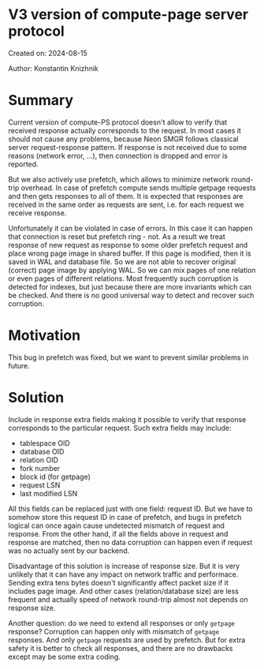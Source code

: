 # V3 version of compute-page server protocol

Created on: 2024-08-15

Author: Konstantin Knizhnik

# Summary

Current version of compute-PS protocol doesn't allow to verify that received response actually corresponds to the request.
In most cases it should not cause any problems, because Neon SMGR follows classical server request-response pattern.
If response is not received due to some reasons (network error, ...), then connection is dropped and error is reported.

But we also actively use prefetch, which allows to minimize network round-trip overhead.
In case of prefetch compute sends multiple getpage requests and then gets responses to all of them.
It is expected that responses are received in the same order as requests are sent, i.e. for each request we receive response.

Unfortunately it can be violated in case of errors. In this case it can happen that connection is reset but prefetch ring - not.
As a result we treat response of new request as response to some older prefetch request and place wrong page image in shared buffer.
If this page is modified, then it is saved in WAL and database file. So we are not able to recover original (correct) page image by applying WAL.
So we can mix pages of one relation or even pages of different relations. Most frequently such corruption is detected for indexes,
but just because there are more invariants which can be checked.  And there is no good universal way to detect and recover such
corruption.

# Motivation

This bug in prefetch was fixed, but we want to prevent similar problems in future.

# Solution

Include in response extra fields making it possible to verify that response corresponds to the particular request.
Such extra fields may include:

- tablespace OID
- database OID
- relation OID
- fork number
- block id (for getpage)
- request LSN
- last modified LSN

All this fields can be replaced just with one field: request ID. But we have to somehow store this request ID in case of prefetch,
and bugs in prefetch logical can once again cause undetected mismatch of request and response.
From the other hand, if all the fields above in request and response are matched,
then no data corruption can happen even if request was no actually sent by our backend.

Disadvantage of this solution is increase of response size. But it is very unlikely that it can have any impact on
network traffic and performace. Sending extra tens bytes doesn't significantly affect packet size if it includes page image.
And other cases (relation/database size) are less frequent and actually speed of network round-trip almost not depends
on response size.

Another question: do we need to extend all responses or only `getpage` response? Corruption can happen only with mismatch
of `getpage` responses. And only `getpage` requests are used by prefetch. But for extra safety it is better to check all responses,
and there are no drawbacks except may be some extra coding.
